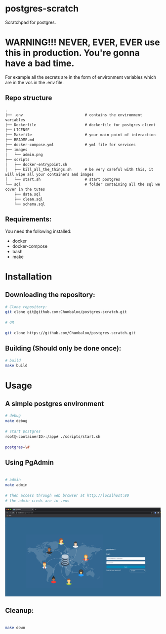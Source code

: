 # postgres-scratch
Scratchpad for postgres.

# WARNING!!! NEVER, EVER, EVER use this in production. You're gonna have a bad time.

For example all the secrets are in the form of environment variables which are in the vcs in the .env file.

## Repo structure

```
.
├── .env                            # contains the environment variables
├── Dockerfile                      # dockerfile for postgres client
├── LICENSE
├── Makefile                        # your main point of interaction
├── README.md
├── docker-compose.yml              # yml file for services
├── images
│   └── admin.png
├── scripts
│   ├── docker-entrypoint.sh
│   ├── kill_all_the_things.sh      # be very careful with this, it will wipe all your containers and images
│   └── start.sh                    # start postgres
└── sql                             # folder containing all the sql we cover in the tutes
    ├── data.sql                
    ├── clean.sql
    └── schema.sql

```


## Requirements:

You need the following installed:

* docker
* docker-compose
* bash
* make


# Installation

## Downloading the repository:

```bash
# Clone repository:
git clone git@github.com:Chumbaloo/postgres-scratch.git

# OR

git clone https://github.com/Chumbaloo/postgres-scratch.git
```

## Building (Should only be done once):

```bash
# build
make build
```


# Usage

## A simple postgres environment

```bash
# debug
make debug

# start postgres
root@<containerID>:/app# ./scripts/start.sh

postgres=\#  

```

## Using PgAdmin

```bash

# admin
make admin

# then access through web browser at http://localhost:80
# the admin creds are in .env
```

![](images/admin.png)



## Cleanup:

```bash

make down

```





